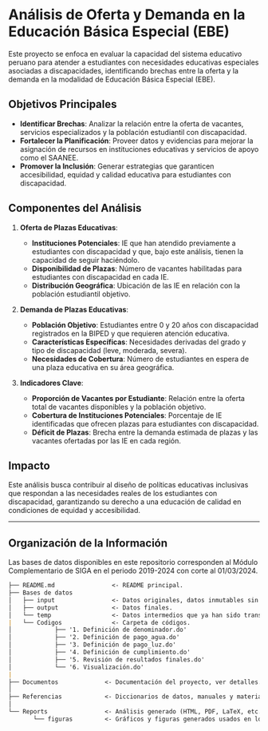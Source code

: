 # **Análisis de Oferta y Demanda en la Educación Básica Especial (EBE)**  

Este proyecto se enfoca en evaluar la capacidad del sistema educativo peruano para atender a estudiantes con necesidades educativas especiales asociadas a discapacidades, identificando brechas entre la oferta y la demanda en la modalidad de Educación Básica Especial (EBE).  

## **Objetivos Principales**  
- **Identificar Brechas**: Analizar la relación entre la oferta de vacantes, servicios especializados y la población estudiantil con discapacidad.  
- **Fortalecer la Planificación**: Proveer datos y evidencias para mejorar la asignación de recursos en instituciones educativas y servicios de apoyo como el SAANEE.  
- **Promover la Inclusión**: Generar estrategias que garanticen accesibilidad, equidad y calidad educativa para estudiantes con discapacidad.  

## **Componentes del Análisis**  
1. **Oferta de Plazas Educativas**:  
   - **Instituciones Potenciales**: IE que han atendido previamente a estudiantes con discapacidad y que, bajo este análisis, tienen la capacidad de seguir haciéndolo.  
   - **Disponibilidad de Plazas**: Número de vacantes habilitadas para estudiantes con discapacidad en cada IE.  
   - **Distribución Geográfica**: Ubicación de las IE en relación con la población estudiantil objetivo.  

2. **Demanda de Plazas Educativas**:  
   - **Población Objetivo**: Estudiantes entre 0 y 20 años con discapacidad registrados en la BIPED y que requieren atención educativa.  
   - **Características Específicas**: Necesidades derivadas del grado y tipo de discapacidad (leve, moderada, severa).  
   - **Necesidades de Cobertura**: Número de estudiantes en espera de una plaza educativa en su área geográfica.  

3. **Indicadores Clave**:  
   - **Proporción de Vacantes por Estudiante**: Relación entre la oferta total de vacantes disponibles y la población objetivo.  
   - **Cobertura de Instituciones Potenciales**: Porcentaje de IE identificadas que ofrecen plazas para estudiantes con discapacidad.  
   - **Déficit de Plazas**: Brecha entre la demanda estimada de plazas y las vacantes ofertadas por las IE en cada región.  

## **Impacto**  
Este análisis busca contribuir al diseño de políticas educativas inclusivas que respondan a las necesidades reales de los estudiantes con discapacidad, garantizando su derecho a una educación de calidad en condiciones de equidad y accesibilidad.  

---

## **Organización de la Información**  
Las bases de datos disponibles en este repositorio corresponden al Módulo Complementario de SIGA en el periodo 2019-2024 con corte al 01/03/2024.  

```markdown
├── README.md                <- README principal.
├── Bases de datos
│   ├── input                <- Datos originales, datos inmutables sin ninguna transformación.
│   ├── output               <- Datos finales.
│   └── temp                 <- Datos intermedios que ya han sido transformados.
|   └── Codigos              <- Carpeta de códigos.
│            ├── '1. Definición de denominador.do'            
│            ├── '2. Definición de pago_agua.do'              
│            ├── '3. Definición de pago_luz.do'               
│            ├── '4. Definición de cumplimiento.do'           
│            ├── '5. Revisión de resultados finales.do'
│            └── '6. Visualización.do'
|
├── Documentos             <- Documentación del proyecto, ver detalles.
│
├── Referencias            <- Diccionarios de datos, manuales y material explicativo.
│
└── Reports                <- Análisis generado (HTML, PDF, LaTeX, etc.).
       └── figuras         <- Gráficos y figuras generados usados en los reports.         
